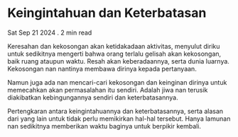 # Keingintahuan dan Keterbatasan

Sat Sep 21 2024 . 2 min read

Keresahan dan kekosongan akan ketidakadaan aktivitas, menyulut diriku untuk sedikitnya mengerti bahwa orang terlalu gelisah akan kekosongan, baik ruang ataupun waktu. Resah akan keberadaannya, serta dunia luarnya. Kekosongan nan nantinya membawa dirinya kepada pertanyaan.

Namun juga ada nan mencari-cari kekosongan dan keinginan dirinya untuk memecahkan akan permasalahan itu sendiri. Adalah jiwa nan terusik diakibatkan kebingungannya sendiri dan keterbatasannya.

Pertengkaran antara keingintahuannya dan keterbatasannya, serta alasan dari yang lain untuk tidak perlu memikirkan hal-hal tersebut. Hanya lamunan nan sedikitnya memberikan waktu baginya untuk berpikir kembali.

